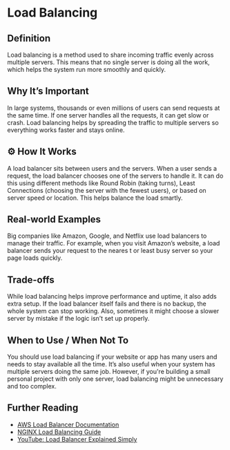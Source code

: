 # Load Balancing

##  Definition
Load balancing is a method used to share incoming traffic evenly across multiple servers. 
This means that no single server is doing all the work, which helps the system run more smoothly and quickly.

##  Why It’s Important
In large systems, thousands or even millions of users can send requests at the same time. 
If one server handles all the requests, it can get slow or crash. Load balancing helps by 
spreading the traffic to multiple servers so everything works faster and stays online.

## ⚙ How It Works
A load balancer sits between users and the servers. When a user sends a request, 
the load balancer chooses one of the servers to handle it. It can do this using different
methods like Round Robin (taking turns), Least Connections (choosing the server with the fewest
users), or based on server speed or location. This helps balance the load smartly.

##  Real-world Examples
Big companies like Amazon, Google, and Netflix use load balancers to manage their traffic. 
For example, when you visit Amazon’s website, a load balancer sends your request to the neares
t or least busy server so your page loads quickly.

##  Trade-offs
While load balancing helps improve performance and uptime, it also adds extra setup. 
If the load balancer itself fails and there is no backup, the whole system can stop working. 
Also, sometimes it might choose a slower server by mistake if the logic isn’t set up properly.

##  When to Use / When Not To
You should use load balancing if your website or app has many users and needs to stay available all the time. 
It’s also useful when your system has multiple servers doing the same job. However, if you're building a small 
personal project with only one server, load balancing might be unnecessary and too complex.

##  Further Reading
- [AWS Load Balancer Documentation](https://docs.aws.amazon.com/elasticloadbalancing/)
- [NGINX Load Balancing Guide](https://www.nginx.com/resources/glossary/load-balancing/)
- [YouTube: Load Balancer Explained Simply](https://www.youtube.com/watch?v=4PzI6yFf8So)
